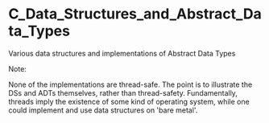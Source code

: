 # C_Data_Structures_and_Abstract_Data_Types
Various data structures and implementations of Abstract Data Types

Note:

None of the implementations are thread-safe. 
The point is to illustrate the DSs and ADTs themselves, rather than thread-safety.
Fundamentally, threads imply the existence of some kind of operating system, while one could implement and use data structures on 'bare metal'.

